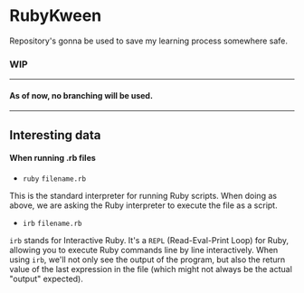# RubyKween
Repository's gonna be used to save my learning process somewhere safe.

### WIP

---

#### As of now, no branching will be used.

---

## Interesting data

#### When running .rb files

- `ruby` `filename.rb`

This is the standard interpreter for running Ruby scripts. When doing as above, we are asking the Ruby interpreter to execute the file as a script.

- `irb` `filename.rb`

`irb` stands for Interactive Ruby. It's a `REPL` (Read-Eval-Print Loop) for Ruby, allowing you to execute Ruby commands line by line interactively.
When using `irb`, we'll not only see the output of the program, but also the return value of the last expression in the file (which might not always be the actual "output" expected).
